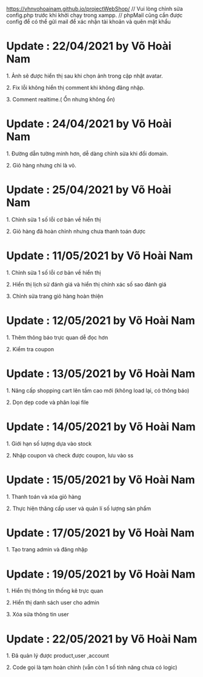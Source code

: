 https://vhnvohoainam.github.io/projectWebShop/
// Vui lòng chỉnh sửa config.php trước khi khởi chạy trong xampp.
// phpMail cũng cần được config để có thể gửi mail để xác nhận tài khoản và quên mật khẩu
<h1>Update : 22/04/2021 by Võ Hoài Nam</h1>
<p>1. Ảnh sẽ được hiển thị sau khi chọn ảnh trong cập nhật avatar.</p>
<p>2. Fix lỗi không hiển thị comment khi không đăng nhập.</p>
<p>3. Comment realtime.( Ổn nhưng không ổn)</p>

<h1>Update : 24/04/2021 by Võ Hoài Nam</h1>
<p>1. Đường dẫn tường minh hơn, dễ dàng chỉnh sửa khi đổi domain.</p>
<p>2. Giỏ hàng nhưng chỉ là vỏ.</p>

<h1>Update : 25/04/2021 by Võ Hoài Nam</h1>
<p>1. Chỉnh sửa 1 số lỗi cơ bản về hiển thị</p>
<p>2. Giỏ hàng đã hoàn chỉnh nhưng chưa thanh toán được</p>

<h1>Update : 11/05/2021 by Võ Hoài Nam</h1>
<p>1. Chỉnh sửa 1 số lỗi cơ bản về hiển thị</p>
<p>2. Hiển thị lịch sử đánh giá và hiển thị chính xác số sao đánh giá</p>
<p>3. Chỉnh sửa trang giỏ hàng hoàn thiện</p>

<h1>Update : 12/05/2021 by Võ Hoài Nam</h1>
<p>1. Thêm thông báo trực quan dễ đọc hơn</p>
<p>2. Kiểm tra coupon</p>

<h1>Update : 13/05/2021 by Võ Hoài Nam</h1>
<p>1. Nâng cấp shopping cart lên tầm cao mới (không load lại, có thông báo)</p>
<p>2. Dọn dẹp code và phân loại file</p>

<h1>Update : 14/05/2021 by Võ Hoài Nam</h1>
<p>1. Giới hạn số lượng dựa vào stock</p>
<p>2. Nhập coupon và check được coupon, lưu vào ss</p>

<h1>Update : 15/05/2021 by Võ Hoài Nam</h1>
<p>1. Thanh toán và xóa giỏ hàng</p>
<p>2. Thực hiện thăng cấp user và quản lí số lượng sản phẩm</p>

<h1>Update : 17/05/2021 by Võ Hoài Nam</h1>
<p>1. Tạo trang admin và đăng nhập</p>

<h1>Update : 19/05/2021 by Võ Hoài Nam</h1>
<p>1. Hiển thị thông tin thống kê trực quan</p>
<p>2. Hiển thị danh sách user cho admin</p>
<p>3. Xóa sửa thông tin user</p>

<h1>Update : 22/05/2021 by Võ Hoài Nam</h1>
<p>1. Đã quản lý được product,user ,account</p>
<p>2. Code gọi là tạm hoàn chỉnh (vẫn còn 1 số tính năng chưa có logic)</p>


